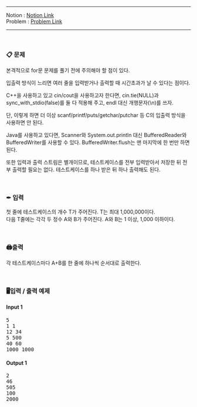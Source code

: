 ***
Notion : [Notion Link](https://west-pineapple-c4d.notion.site/5bc82b0dba0949c6a4db69371b1ad65b)  
Problem : [Problem Link](https://www.acmicpc.net/problem/15552)
***

<br/>

### 📋 문제

본격적으로 for문 문제를 풀기 전에 주의해야 할 점이 있다.  

입출력 방식이 느리면 여러 줄을 입력받거나 출력할 때 시간초과가 날 수 있다는 점이다.  

C++을 사용하고 있고 cin/cout을 사용하고자 한다면, cin.tie(NULL)과 sync_with_stdio(false)를 둘 다 적용해 주고, endl 대신 개행문자(\n)를 쓰자.  

단, 이렇게 하면 더 이상 scanf/printf/puts/getchar/putchar 등 C의 입출력 방식을 사용하면 안 된다.  

Java를 사용하고 있다면, Scanner와 System.out.println 대신 BufferedReader와 BufferedWriter를 사용할 수 있다. BufferedWriter.flush는 맨 마지막에 한 번만 하면 된다.  

또한 입력과 출력 스트림은 별개이므로, 테스트케이스를 전부 입력받아서 저장한 뒤 전부 출력할 필요는 없다. 테스트케이스를 하나 받은 뒤 하나 출력해도 된다.  

<br/>

### ✒ 입력

첫 줄에 테스트케이스의 개수 T가 주어진다. T는 최대 1,000,000이다.  
다음 T줄에는 각각 두 정수 A와 B가 주어진다. A와 B는 1 이상, 1,000 이하이다.  

<br/>

### 🖨출력

각 테스트케이스마다 A+B를 한 줄에 하나씩 순서대로 출력한다.  

<br/>

### 🖥입력 / 출력 예제

#### Input 1
<pre>
5
1 1
12 34
5 500
40 60
1000 1000
</pre>

#### Output 1

<pre>
2
46
505
100
2000

</pre>
